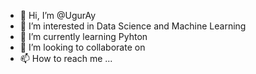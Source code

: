 - 👋 Hi, I’m @UgurAy
- 👀 I’m interested in Data Science and Machine Learning 
- 🌱 I’m currently learning  Pyhton
- 💞️ I’m looking to collaborate on 
- 📫 How to reach me ...

<!---
Ruby1353/Ruby1353 is a ✨ special ✨ repository because its `README.md` (this file) appears on your GitHub profile.
You can click the Preview link to take a look at your changes.
--->
